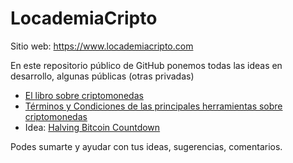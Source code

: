 # LocademiaCripto

Sitio web: https://www.locademiacripto.com

En este repositorio público de GitHub ponemos todas las ideas en desarrollo, algunas públicas (otras privadas)

- [El libro sobre criptomonedas](https://github.com/locademiacripto/book?tab=readme-ov-file#readme)
- [Términos y Condiciones de las principales herramientas sobre criptomonedas](https://github.com/locademiacripto/tyc)
- Idea: [Halving Bitcoin Countdown](https://github.com/locademiacripto/halving-bitcoin-countdown)

Podes sumarte y ayudar con tus ideas, sugerencias, comentarios.
